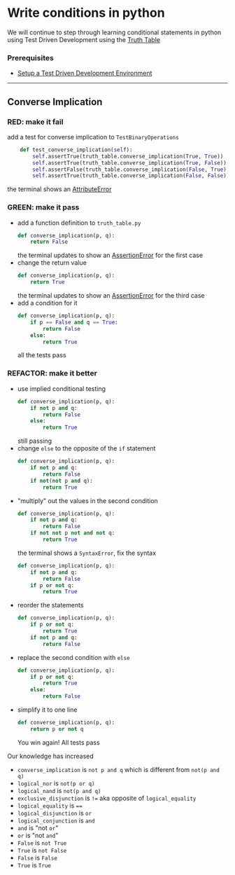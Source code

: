 # Write conditions in python

We will continue to step through learning conditional statements in python using Test Driven Development using the [Truth Table](https://en.wikipedia.org/wiki/Truth_table)

### Prerequisites

- [Setup a Test Driven Development Environment](./TDD_SETUP.md)

---

## Converse Implication

### **RED**: make it fail

add a test for converse implication to `TestBinaryOperations`

```python
    def test_converse_implication(self):
        self.assertTrue(truth_table.converse_implication(True, True))
        self.assertTrue(truth_table.converse_implication(True, False))
        self.assertFalse(truth_table.converse_implication(False, True))
        self.assertTrue(truth_table.converse_implication(False, False))
```

the terminal shows an [AttributeError](./ATTRIBUTE_ERROR.md)

### **GREEN**: make it pass

- add a function definition to `truth_table.py`
    ```python
    def converse_implication(p, q):
        return False
    ```
    the terminal updates to show an [AssertionError](./ASSERTION_ERROR.md) for the first case
- change the return value
    ```python
    def converse_implication(p, q):
        return True
    ```
    the terminal updates to show an [AssertionError](./ASSERTION_ERROR.md) for the third case
- add a condition for it
    ```python
    def converse_implication(p, q):
        if p == False and q == True:
            return False
        else:
            return True
    ```
    all the tests pass

### **REFACTOR**: make it better

- use implied conditional testing
    ```python
    def converse_implication(p, q):
        if not p and q:
            return False
        else:
            return True
    ```
    still passing
- change `else` to the opposite of the `if` statement
    ```python
    def converse_implication(p, q):
        if not p and q:
            return False
        if not(not p and q):
            return True
    ```
- "multiply" out the values in the second condition
    ```python
    def converse_implication(p, q):
        if not p and q:
            return False
        if not not p not and not q:
            return True
    ```
    the terminal shows a `SyntaxError`, fix the syntax
    ```python
    def converse_implication(p, q):
        if not p and q:
            return False
        if p or not q:
            return True
    ```
- reorder the statements
    ```python
    def converse_implication(p, q):
        if p or not q:
            return True
        if not p and q:
            return False
    ```
- replace the second condition with `else`
    ```python
    def converse_implication(p, q):
        if p or not q:
            return True
        else:
            return False
    ```
- simplify it to one line
    ```python
    def converse_implication(p, q):
        return p or not q
    ```
    You win again! All tests pass

Our knowledge has increased
- `converse_implication` is `not p and q` which is different from `not(p and q)`
- `logical_nor` is `not(p or q)`
- `logical_nand` is `not(p and q)`
- `exclusive_disjunction` is `!=` aka opposite of `logical_equality`
- `logical_equality` is `==`
- `logical_disjunction` is `or`
- `logical_conjunction` is `and`
- `and` is "not `or`"
- `or` is "not `and`"
- `False` is `not True`
- `True` is `not False`
- `False` is `False`
- `True` is `True`
